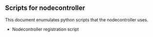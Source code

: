 ## Scripts for nodecontroller

This document enumulates python scripts that the nodecontroller uses.

* Nodecontroller registration script

<!-- EXTERNAL LINK TO CODE
html/nodeController/NC_registration.html
-->
